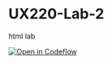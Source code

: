 # UX220-Lab-2
html lab

[![Open in Codeflow](https://developer.stackblitz.com/img/open_in_codeflow.svg)](https:///pr.new/leap0489/UX220-Lab-2)
